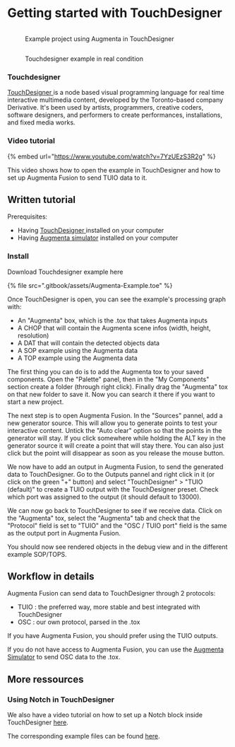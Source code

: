 # Getting started with TouchDesigner

<div>

<figure><img src=".gitbook/assets/TD_top.gif" alt=""><figcaption><p>Example project using Augmenta in TouchDesigner</p></figcaption></figure>

 

<figure><img src=".gitbook/assets/ezgif.com-video-to-gif (1).gif" alt=""><figcaption><p>Touchdesigner example in real condition</p></figcaption></figure>

</div>

### Touchdesigner

[TouchDesigner ](https://derivative.ca/)is a node based visual programming language for real time interactive multimedia content, developed by the Toronto-based company Derivative. It's been used by artists, programmers, creative coders, software designers, and performers to create performances, installations, and fixed media works.

### Video tutorial

{% embed url="https://www.youtube.com/watch?v=7YzUEzS3R2g" %}

This video shows how to open the example in TouchDesigner and how to set up Augmenta Fusion to send TUIO data to it.



## Written tutorial

Prerequisites:

* Having [TouchDesigner ](https://derivative.ca/download)installed on your computer
* Having [Augmenta simulator](https://augmenta.tech/downloads) installed on your computer

### Install

Download Touchdesigner example here

{% file src=".gitbook/assets/Augmenta-Example.toe" %}

Once TouchDesigner is open, you can see the example's processing graph with:

* An "Augmenta" box, which is the .tox that takes Augmenta inputs
* A CHOP that will contain the Augmenta scene infos (width, height, resolution)
* A DAT that will contain the detected objects data
* A SOP example using the Augmenta data
* A TOP example using the Augmenta data

The first thing you can do is to add the Augmenta tox to your saved components. Open the "Palette" panel, then in the "My Components" section create a folder (through right click). Finally drag the "Augmenta" tox on that new folder to save it. Now you can search it there if you want to start a new project.

The next step is to open Augmenta Fusion. In the "Sources" pannel, add a new generator source. This will allow you to generate points to test your interactive content. Untick the "Auto clear" option so that the points in the generator will stay. If you click somewhere while holding the ALT key in the generator source it will create a point that will stay there. You can also just click but the point will disappear as soon as you release the mouse button.

We now have to add an output in Augmenta Fusion, to send the generated data to TouchDesigner. Go to the Outputs pannel and right click in it (or click on the green "+" button) and select "TouchDesigner" > "TUIO (default)" to create a TUIO output with the TouchDesigner preset. Check which port was assigned to the output (it should default to 13000).

We can now go back to TouchDesigner to see if we receive data. Click on the "Augmenta" tox, select the "Augmenta" tab and check that the "Protocol" field is set to "TUIO" and the "OSC / TUIO port" field is the same as the output port in Augmenta Fusion.&#x20;

You should now see rendered objects in the debug view and in the different example SOP/TOPS.

## Workflow in details

Augmenta Fusion can send data to TouchDesigner through 2 protocols:

* TUIO : the preferred way, more stable and best integrated with TouchDesigner
* OSC : our own protocol, parsed in the .tox

If you have Augmenta Fusion, you should prefer using the TUIO outputs.

If you do not have access to Augmenta Fusion, you can use the [Augmenta Simulator](https://github.com/Augmenta-tech/Augmenta-Simulator) to send OSC data to the .tox.

## More ressources

### Using Notch in TouchDesigner

We also have a video tutorial on how to set up a Notch block inside TouchDesigner [here](https://youtu.be/SuFydPuyIlI).

The corresponding example files can be found [here](https://github.com/Augmenta-tech/Notch-with-Data-in-TD).

